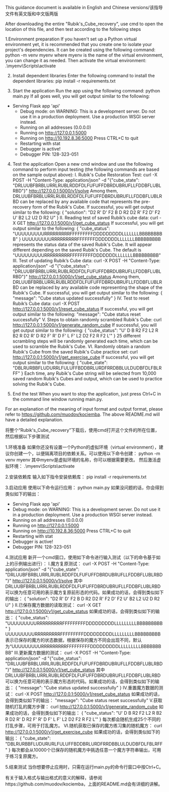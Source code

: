 This guidance document is available in English and Chinese versions/该指导文件有英文版和中文版两版

After downloading the entire "Rubik's_Cube_recovery", use cmd to open the location of this file, and then test according to the following steps

1.Environment preparation
If you haven't set up a Python virtual environment yet, it is recommended that you create one to isolate your project's dependencies. It can be created using the following command:
python -m venv myenv
where myenv is the name of the virtual environment, you can change it as needed.
Then activate the virtual environment:
.\myenv\Scripts\activate

2. Install dependent libraries
Enter the following command to install the dependent libraries:
pip install -r requirements.txt

3. Start the application
Run the app using the following command:
python main.py
If all goes well, you will get output similar to the following:
* Serving Flask app 'api'
  * Debug mode: on
WARNING: This is a development server. Do not use it in a production deployment. Use a production WSGI server instead.
  * Running on all addresses (0.0.0.0)
  * Running on http://127.0.0.1:5000
  * Running on http://10.192.8.36:5000
Press CTRL+C to quit
  * Restarting with stat
  * Debugger is active!
  * Debugger PIN: 128-323-051

4. Test the application
Open a new cmd window and use the following command to perform input testing (the following commands are based on the sample output above):
I. Rubik's Cube Restoration Test:
curl -X POST -H "Content-Type: application/json" -d "{\"cube_state\": \"DRLUUBFBRBLURRLRUBLRDDFDLFUFUFFDBRDUBRUFLLFDDBFLUBLRBD\"}" http://127.0.0.1:5000/v1/solve
Among them, DRLUUBFBRBLURRLRUBLRDDFDLFUFUFFDBRDUBRUFLLFDDBFLUBLRBD can be replaced by any available code that represents the pre-recovery form of the Rubik's Cube. If successful, you will get output similar to the following:
{
   "solution": "D2 R' D' F2 B D R2 D2 R' F2 D' F2 U' B2 L2 U2 D R2 U"
}
II. Reading test of saved Rubik’s cube data:
curl -X GET http://127.0.0.1:5000/v1/get_cube_status
If successful, you will get output similar to the following:
{
   "cube_status": "UUUUUUUUURRRRRRRRRFFFFFFFFFDDDDDDDDDLLLLLLLBBBBBBBBB"
}
UUUUUUUUURRRRRRRRRFFFFFFFDDDDDDDLLLLLLLBBBBBBBBB represents the status data of the saved Rubik's Cube. It will appear different depending on the saved Rubik's Cube. The default is "UUUUUUUUURRRRRRRRRFFFFFFFFFDDDDDDDLLLLLLLBBBBBBBBB"
III. Test of updating Rubik’s Cube data:
curl -X POST -H "Content-Type: application/json" -d "{\"cube_status\": \"DRLUUBFBRBLURRLRUBLRDDFDLFUFUFFDBRDUBRUFLLFDDBFLUBLRBD\"}" http://127.0.0.1:5000/v1/set_cube_status
Among them, DRLUUBFBRBLURRLRUBLRDDFDLFUFUFFDBRDUBRUFLLFDDBFLUBLRBD can be replaced by any available code representing the shape of the Rubik's Cube. If successful, you will get output similar to the following:
{
   "message": "Cube status updated successfully"
}
IV. Test to reset Rubik’s Cube data:
curl -X POST http://127.0.0.1:5000/v1/reset_cube_status
If successful, you will get output similar to the following:
"message": "Cube status reset successfully"
V. Steps to obtain randomly scrambled Rubik's Cube:
curl http://127.0.0.1:5000/v1/generate_random_cube
If successful, you will get output similar to the following:
{
   "cube_status": "U' D B R2 F2 L2 R B2 R D2 R' D R2 F' R' D F' L F' L2 D2 F2 R F2 L'"
}
25 different scrambling steps will be randomly generated each time, which can be used to scramble the Rubik's Cube.
VI. Randomly obtain a random Rubik's Cube from the saved Rubik's Cube practice set:
curl http://127.0.0.1:5000/v1/get_exercise_cube
If successful, you will get output similar to the following:
{
   "cube_state": "DBLRURBBFLUDURRLFULUFFBDDBRLURDFRRDBBLULDUDBFDLFBLRFF"
}
Each time, any Rubik's Cube string will be selected from 10,000 saved random Rubik's Cubes and output, which can be used to practice solving the Rubik's Cube.

5. End the test
When you want to stop the application, just press Ctrl+C in the command line window running main.py.

For an explanation of the meaning of input format and output format, please refer to https://github.com/muodov/kociemba. The above README.md will have a detailed explanation.

将整个“Rubik's_Cube_recovery”下载后，使用cmd打开这个文件的所在位置，然后根据以下步骤测试

1.环境准备
如果你还没有设置一个Python的虚拟环境（virtual environment），建议你创建一个，以便隔离项目的依赖关系。可以使用以下命令创建：
python -m venv myenv
其中myenv是虚拟环境的名称，你可以根据需要更改。
然后激活虚拟环境：
.\myenv\Scripts\activate

2.安装依赖库
输入如下指令安装依赖库：
pip install -r requirements.txt

3.启动应用
使用以下命令运行应用：
python main.py
如果没问题的话，你会得到类似如下的输出：
* Serving Flask app 'api'
 * Debug mode: on
WARNING: This is a development server. Do not use it in a production deployment. Use a production WSGI server instead.
 * Running on all addresses (0.0.0.0)
 * Running on http://127.0.0.1:5000
 * Running on http://10.192.8.36:5000
Press CTRL+C to quit
 * Restarting with stat
 * Debugger is active!
 * Debugger PIN: 128-323-051

4.测试应用
新开一个cmd窗口，使用如下命令进行输入测试（以下的命令基于如上的示例输出进行）：
I.魔方复原测试：
curl -X POST -H "Content-Type: application/json" -d "{\"cube_state\": \"DRLUUBFBRBLURRLRUBLRDDFDLFUFUFFDBRDUBRUFLLFDDBFLUBLRBD\"}" http://127.0.0.1:5000/v1/solve
其中DRLUUBFBRBLURRLRUBLRDDFDLFUFUFFDBRDUBRUFLLFDDBFLUBLRBD可以换为任意可用的表示魔方复原前形态的代码。如果成功的话，会得到类似如下的输出：
{
  "solution": "D2 R' D' F2 B D R2 D2 R' F2 D' F2 U' B2 L2 U2 D R2 U"
}
II.已保存魔方数据的读取测试：
curl -X GET http://127.0.0.1:5000/v1/get_cube_status
如果成功的话，会得到类似如下的输出：
{
  "cube_status": "UUUUUUUUURRRRRRRRRFFFFFFFFFDDDDDDDDDLLLLLLLLLBBBBBBBBB"
}
UUUUUUUUURRRRRRRRRFFFFFFFFFDDDDDDDDDLLLLLLLLLBBBBBBBBB表示已保存的魔方的状态数据，根据保存的魔方不同会出现不同，默认为“UUUUUUUUURRRRRRRRRFFFFFFFFFDDDDDDDDDLLLLLLLLLBBBBBBBBB”
III.更新魔方数据的测试：
curl -X POST -H "Content-Type: application/json" -d "{\"cube_status\": \"DRLUUBFBRBLURRLRUBLRDDFDLFUFUFFDBRDUBRUFLLFDDBFLUBLRBD\"}" http://127.0.0.1:5000/v1/set_cube_status
其中DRLUUBFBRBLURRLRUBLRDDFDLFUFUFFDBRDUBRUFLLFDDBFLUBLRBD可以换为任意可用的表示魔方形态的代码。如果成功的话，会得到类似如下的输出：
{
  "message": "Cube status updated successfully"
}
IV.重置魔方数据的测试：
curl -X POST http://127.0.0.1:5000/v1/reset_cube_status
如果成功的话，会得到类似如下的输出：
"message": "Cube status reset successfully"
V.获取随机打乱的魔方步骤：
curl http://127.0.0.1:5000/v1/generate_random_cube
如果成功的话，会得到类似如下的输出：
{
  "cube_status": "U' D B R2 F2 L2 R B2 R D2 R' D R2 F' R' D F' L F' L2 D2 F2 R F2 L'"
}
每次都会随机生成25个不同的打乱步骤，可用于打乱魔方。
VI.随机获取已保存的魔方练习集的随机魔方：
curl http://127.0.0.1:5000/v1/get_exercise_cube
如果成功的话，会得到类似如下的输出：
{
  "cube_state": "DBLRURBBFLUDURURLFULUFFBDDBRLURDFRRDBBLULDUDBFDLFBLRFF"
}
每次都会从10000个已保存的随机魔方中挑选任意一个魔方字符串输出，可用于练习复原魔方。

5.结束测试
当你想要停止应用时，只需在运行main.py的命令行窗口中按Ctrl+C。

有关于输入格式与输出格式的意义的解释，请参阅https://github.com/muodov/kociemba，上面的README.md会有详细的讲解。
